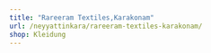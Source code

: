 ```yaml
---
title: "Rareeram Textiles,Karakonam"
url: /neyyattinkara/rareeram-textiles-karakonam/
shop: Kleidung
---
```

